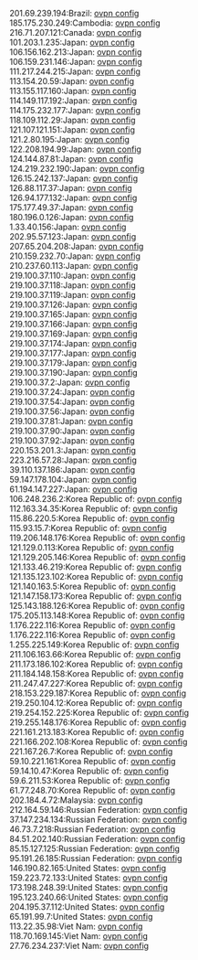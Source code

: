 201.69.239.194:Brazil: [ovpn config](vpn/201_69_239_194.ovpn)  
185.175.230.249:Cambodia: [ovpn config](vpn/185_175_230_249.ovpn)  
216.71.207.121:Canada: [ovpn config](vpn/216_71_207_121.ovpn)  
101.203.1.235:Japan: [ovpn config](vpn/101_203_1_235.ovpn)  
106.156.162.213:Japan: [ovpn config](vpn/106_156_162_213.ovpn)  
106.159.231.146:Japan: [ovpn config](vpn/106_159_231_146.ovpn)  
111.217.244.215:Japan: [ovpn config](vpn/111_217_244_215.ovpn)  
113.154.20.59:Japan: [ovpn config](vpn/113_154_20_59.ovpn)  
113.155.117.160:Japan: [ovpn config](vpn/113_155_117_160.ovpn)  
114.149.117.192:Japan: [ovpn config](vpn/114_149_117_192.ovpn)  
114.175.232.177:Japan: [ovpn config](vpn/114_175_232_177.ovpn)  
118.109.112.29:Japan: [ovpn config](vpn/118_109_112_29.ovpn)  
121.107.121.151:Japan: [ovpn config](vpn/121_107_121_151.ovpn)  
121.2.80.195:Japan: [ovpn config](vpn/121_2_80_195.ovpn)  
122.208.194.99:Japan: [ovpn config](vpn/122_208_194_99.ovpn)  
124.144.87.81:Japan: [ovpn config](vpn/124_144_87_81.ovpn)  
124.219.232.190:Japan: [ovpn config](vpn/124_219_232_190.ovpn)  
126.15.242.137:Japan: [ovpn config](vpn/126_15_242_137.ovpn)  
126.88.117.37:Japan: [ovpn config](vpn/126_88_117_37.ovpn)  
126.94.177.132:Japan: [ovpn config](vpn/126_94_177_132.ovpn)  
175.177.49.37:Japan: [ovpn config](vpn/175_177_49_37.ovpn)  
180.196.0.126:Japan: [ovpn config](vpn/180_196_0_126.ovpn)  
1.33.40.156:Japan: [ovpn config](vpn/1_33_40_156.ovpn)  
202.95.57.123:Japan: [ovpn config](vpn/202_95_57_123.ovpn)  
207.65.204.208:Japan: [ovpn config](vpn/207_65_204_208.ovpn)  
210.159.232.70:Japan: [ovpn config](vpn/210_159_232_70.ovpn)  
210.237.60.113:Japan: [ovpn config](vpn/210_237_60_113.ovpn)  
219.100.37.110:Japan: [ovpn config](vpn/219_100_37_110.ovpn)  
219.100.37.118:Japan: [ovpn config](vpn/219_100_37_118.ovpn)  
219.100.37.119:Japan: [ovpn config](vpn/219_100_37_119.ovpn)  
219.100.37.126:Japan: [ovpn config](vpn/219_100_37_126.ovpn)  
219.100.37.165:Japan: [ovpn config](vpn/219_100_37_165.ovpn)  
219.100.37.166:Japan: [ovpn config](vpn/219_100_37_166.ovpn)  
219.100.37.169:Japan: [ovpn config](vpn/219_100_37_169.ovpn)  
219.100.37.174:Japan: [ovpn config](vpn/219_100_37_174.ovpn)  
219.100.37.177:Japan: [ovpn config](vpn/219_100_37_177.ovpn)  
219.100.37.179:Japan: [ovpn config](vpn/219_100_37_179.ovpn)  
219.100.37.190:Japan: [ovpn config](vpn/219_100_37_190.ovpn)  
219.100.37.2:Japan: [ovpn config](vpn/219_100_37_2.ovpn)  
219.100.37.24:Japan: [ovpn config](vpn/219_100_37_24.ovpn)  
219.100.37.54:Japan: [ovpn config](vpn/219_100_37_54.ovpn)  
219.100.37.56:Japan: [ovpn config](vpn/219_100_37_56.ovpn)  
219.100.37.81:Japan: [ovpn config](vpn/219_100_37_81.ovpn)  
219.100.37.90:Japan: [ovpn config](vpn/219_100_37_90.ovpn)  
219.100.37.92:Japan: [ovpn config](vpn/219_100_37_92.ovpn)  
220.153.201.3:Japan: [ovpn config](vpn/220_153_201_3.ovpn)  
223.216.57.28:Japan: [ovpn config](vpn/223_216_57_28.ovpn)  
39.110.137.186:Japan: [ovpn config](vpn/39_110_137_186.ovpn)  
59.147.178.104:Japan: [ovpn config](vpn/59_147_178_104.ovpn)  
61.194.147.227:Japan: [ovpn config](vpn/61_194_147_227.ovpn)  
106.248.236.2:Korea Republic of: [ovpn config](vpn/106_248_236_2.ovpn)  
112.163.34.35:Korea Republic of: [ovpn config](vpn/112_163_34_35.ovpn)  
115.86.220.5:Korea Republic of: [ovpn config](vpn/115_86_220_5.ovpn)  
115.93.15.7:Korea Republic of: [ovpn config](vpn/115_93_15_7.ovpn)  
119.206.148.176:Korea Republic of: [ovpn config](vpn/119_206_148_176.ovpn)  
121.129.0.113:Korea Republic of: [ovpn config](vpn/121_129_0_113.ovpn)  
121.129.205.146:Korea Republic of: [ovpn config](vpn/121_129_205_146.ovpn)  
121.133.46.219:Korea Republic of: [ovpn config](vpn/121_133_46_219.ovpn)  
121.135.123.102:Korea Republic of: [ovpn config](vpn/121_135_123_102.ovpn)  
121.140.163.5:Korea Republic of: [ovpn config](vpn/121_140_163_5.ovpn)  
121.147.158.173:Korea Republic of: [ovpn config](vpn/121_147_158_173.ovpn)  
125.143.188.126:Korea Republic of: [ovpn config](vpn/125_143_188_126.ovpn)  
175.205.113.148:Korea Republic of: [ovpn config](vpn/175_205_113_148.ovpn)  
1.176.222.116:Korea Republic of: [ovpn config](vpn/1_176_222_116.ovpn)  
1.176.222.116:Korea Republic of: [ovpn config](vpn/1_176_222_116.ovpn)  
1.255.225.149:Korea Republic of: [ovpn config](vpn/1_255_225_149.ovpn)  
211.106.163.66:Korea Republic of: [ovpn config](vpn/211_106_163_66.ovpn)  
211.173.186.102:Korea Republic of: [ovpn config](vpn/211_173_186_102.ovpn)  
211.184.148.158:Korea Republic of: [ovpn config](vpn/211_184_148_158.ovpn)  
211.247.47.227:Korea Republic of: [ovpn config](vpn/211_247_47_227.ovpn)  
218.153.229.187:Korea Republic of: [ovpn config](vpn/218_153_229_187.ovpn)  
219.250.104.12:Korea Republic of: [ovpn config](vpn/219_250_104_12.ovpn)  
219.254.152.225:Korea Republic of: [ovpn config](vpn/219_254_152_225.ovpn)  
219.255.148.176:Korea Republic of: [ovpn config](vpn/219_255_148_176.ovpn)  
221.161.213.183:Korea Republic of: [ovpn config](vpn/221_161_213_183.ovpn)  
221.166.202.108:Korea Republic of: [ovpn config](vpn/221_166_202_108.ovpn)  
221.167.26.7:Korea Republic of: [ovpn config](vpn/221_167_26_7.ovpn)  
59.10.221.161:Korea Republic of: [ovpn config](vpn/59_10_221_161.ovpn)  
59.14.10.47:Korea Republic of: [ovpn config](vpn/59_14_10_47.ovpn)  
59.6.211.53:Korea Republic of: [ovpn config](vpn/59_6_211_53.ovpn)  
61.77.248.70:Korea Republic of: [ovpn config](vpn/61_77_248_70.ovpn)  
202.184.4.72:Malaysia: [ovpn config](vpn/202_184_4_72.ovpn)  
212.164.59.146:Russian Federation: [ovpn config](vpn/212_164_59_146.ovpn)  
37.147.234.134:Russian Federation: [ovpn config](vpn/37_147_234_134.ovpn)  
46.73.7.218:Russian Federation: [ovpn config](vpn/46_73_7_218.ovpn)  
84.51.202.140:Russian Federation: [ovpn config](vpn/84_51_202_140.ovpn)  
85.15.127.125:Russian Federation: [ovpn config](vpn/85_15_127_125.ovpn)  
95.191.26.185:Russian Federation: [ovpn config](vpn/95_191_26_185.ovpn)  
146.190.82.165:United States: [ovpn config](vpn/146_190_82_165.ovpn)  
159.223.72.133:United States: [ovpn config](vpn/159_223_72_133.ovpn)  
173.198.248.39:United States: [ovpn config](vpn/173_198_248_39.ovpn)  
195.123.240.66:United States: [ovpn config](vpn/195_123_240_66.ovpn)  
204.195.37.112:United States: [ovpn config](vpn/204_195_37_112.ovpn)  
65.191.99.7:United States: [ovpn config](vpn/65_191_99_7.ovpn)  
113.22.35.98:Viet Nam: [ovpn config](vpn/113_22_35_98.ovpn)  
118.70.169.145:Viet Nam: [ovpn config](vpn/118_70_169_145.ovpn)  
27.76.234.237:Viet Nam: [ovpn config](vpn/27_76_234_237.ovpn)  
